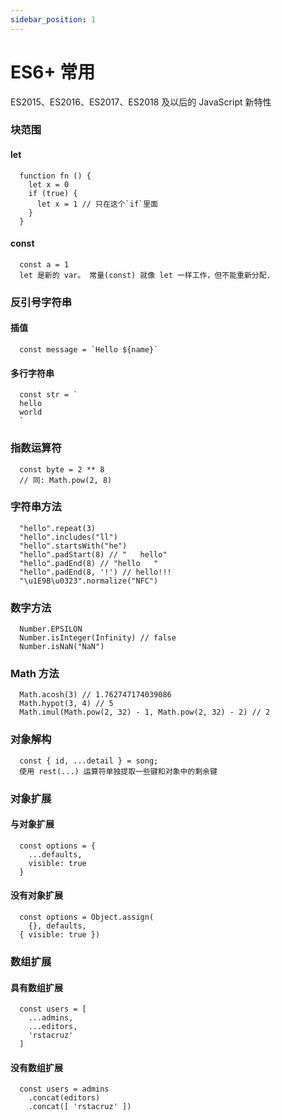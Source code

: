 ```yaml
---
sidebar_position: 1
---
```


# ES6+ 常用

ES2015、ES2016、ES2017、ES2018 及以后的 JavaScript 新特性

### 块范围
#### let
      function fn () {
        let x = 0
        if (true) {
          let x = 1 // 只在这个`if`里面
        }
      }

#### const
      const a = 1
      let 是新的 var。 常量(const) 就像 let 一样工作，但不能重新分配.


### 反引号字符串

#### 插值

      const message = `Hello ${name}`

#### 多行字符串
      const str = `
      hello
      world
      `

### 指数运算符

      const byte = 2 ** 8
      // 同: Math.pow(2, 8)


### 字符串方法

      "hello".repeat(3)
      "hello".includes("ll")
      "hello".startsWith("he")
      "hello".padStart(8) // "   hello"
      "hello".padEnd(8) // "hello   " 
      "hello".padEnd(8, '!') // hello!!!
      "\u1E9B\u0323".normalize("NFC")

### 数字方法

      Number.EPSILON
      Number.isInteger(Infinity) // false
      Number.isNaN("NaN")

### Math 方法

      Math.acosh(3) // 1.762747174039086
      Math.hypot(3, 4) // 5
      Math.imul(Math.pow(2, 32) - 1, Math.pow(2, 32) - 2) // 2

### 对象解构

      const { id, ...detail } = song;
      使用 rest(...) 运算符单独提取一些键和对象中的剩余键


### 对象扩展

#### 与对象扩展

      const options = {
        ...defaults,
        visible: true
      }


#### 没有对象扩展

      const options = Object.assign(
        {}, defaults,
      { visible: true })

### 数组扩展

#### 具有数组扩展

      const users = [
        ...admins,
        ...editors,
        'rstacruz'
      ]

#### 没有数组扩展

      const users = admins
        .concat(editors)
        .concat([ 'rstacruz' ])